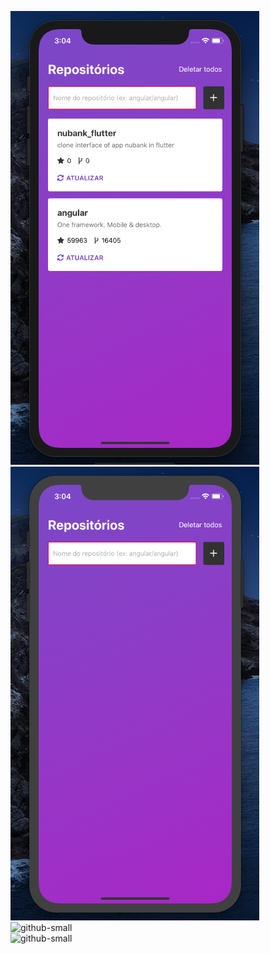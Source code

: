 ![github-small](screenshots/print1.png) </br>
![github-small](screenshots/print2.png) </br>
![github-small](screenshots/print3.png) </br>
![github-small](screenshots/print4.png) </br>
